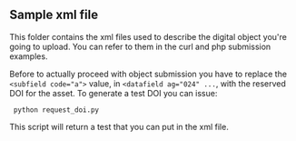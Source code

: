 ## Sample xml file

This folder contains the xml files used to describe the digital object you're going to upload.
You can refer to them in the curl and php submission examples.

Before to actually proceed with object submission you have to replace the `<subfield code="a">` value, in `<datafield ag="024" ...`, with the reserved DOI for the asset. To generate a test DOI you can issue:
```
 python request_doi.py
```
This script will return a test that you can put in the xml file.
